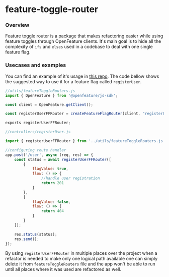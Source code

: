 # feature-toggle-router

### Overview

Feature toggle router is a package that makes refactoring easier while using feature toggles through OpenFeature clients. It's main goal is to hide all the complexity of `ifs` and `elses` used in a codebase to deal with one single feature flag.

### Usecases and examples

You can find an example of it's usage in [this repo](https://github.com/luizgribeiro/feature-toggle-router-example). The code bellow shows the suggested way to use it for a feature flag called `registerUser`.


```javascript
//utils/featureToggleRouters.js
import { OpenFeature } from '@openfeature/js-sdk';

const client = OpenFeature.getClient();

const registerUserFFRouter = createFeatureFlagRouter(client, "registerUser", false);

exports registerUserFFRouter;
```

```javascript
//controllers/registerUser.js

import { registerUserFFRouter } from '../utils/featureToggleRouters.js';

//configuring route handler
app.post('/user', async (req, res) => {
    const status = await registerUserFFRouter([
        {
            flagValue: true,
            flow: () => {
                //handle user registration
                return 201
            }
        },
        {
            flagValue: false,
            flow: () => {
                return 404
            }
        }
    ]);

    res.status(status);
    res.send();
});
```

By using `registerUserFFRouter` in multiple places over the project when a refactor is needed to make only one logical path available one can simply delete it from `featureToggleRouters` file and the app won't be able to run until all places where it was used are refactored as well.
